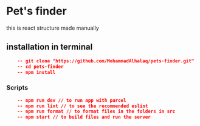 # Pet's finder

this is react structure made manually

## installation in terminal

```json
    -- git clone "https://github.com/MohammadAlhalaq/pets-finder.git"
    -- cd pets-finder
    -- npm install
```

### Scripts

```json
    -- npm run dev // to run app with parcel
    -- npm run lint // to see the recommended eslint
    -- npm run format // to format files in the folders in src
    -- npm start // to build files and run the server

```
